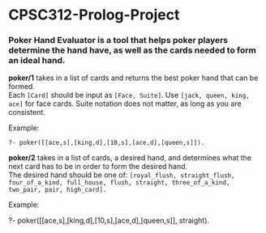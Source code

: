 # CPSC312-Prolog-Project

### Poker Hand Evaluator is a tool that helps poker players determine the hand have, as well as the cards needed to form an ideal hand.

**poker/1** takes in a list of cards and returns the best poker hand that can be formed. <br />
Each ````[Card]```` should be input as ````[Face, Suite]````. Use ````[jack, queen, king, ace]```` for face cards. Suite notation does not matter, as long as you are consistent.

Example:
    
    ?- poker([[ace,s],[king,d],[10,s],[ace,d],[queen,s]]).

**poker/2** takes in a list of cards, a desired hand, and determines what the next card has to be in order to form the desired hand. <br />
The desired hand should be one of: ````[royal_flush, straight_flush, four_of_a_kind, full_house, flush, straight, three_of_a_kind, two_pair, pair, high_card].````

Example:
   
   ?- poker([[ace,s],[king,d],[10,s],[ace,d],[queen,s]], straight).
